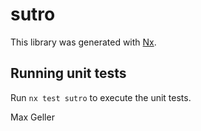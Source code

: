 # sutro

This library was generated with [Nx](https://nx.dev).

## Running unit tests

Run `nx test sutro` to execute the unit tests.

Max Geller